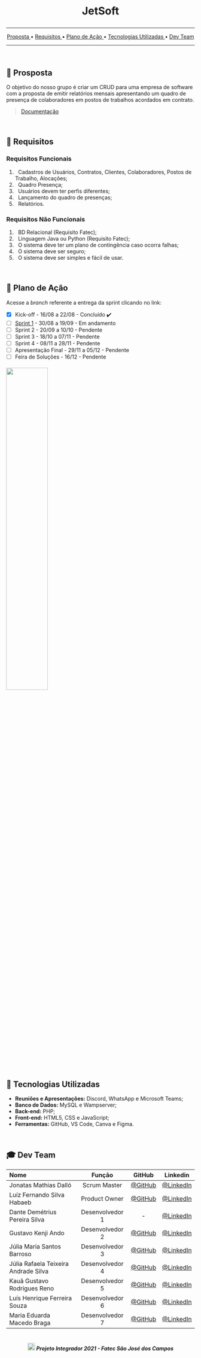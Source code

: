 # <p align="center"> JetSoft </center>

<hr>

<p align="center">
  <a href ="dart-prosposta">  Proposta </a>  • 
  <a href ="#pushpin-requisitos"> Requisitos </a>  • 
  <a href ="#calendar-plano-de-ação"> Plano de Ação </a>  • 
  <a href ="#rocket-tecnologias-utilizadas">  Tecnologias Utilizadas </a>  • 
  <a href ="#mortar_board-dev-team"> Dev Team </a> 
</p>
<hr>
<br>

## :dart: Prosposta

O objetivo do nosso grupo é criar um CRUD para uma empresa de software com a proposta de emitir relatórios mensais apresentando um quadro de presença de colaboradores em postos de trabalhos acordados em contrato.
> [Documentação]()
<br>

## :pushpin: Requisitos

### Requisitos Funcionais
1. &nbsp; Cadastros de Usuários, Contratos, Clientes, Colaboradores, Postos de Trabalho, Alocações;
2. &nbsp; Quadro Presença; 
3. &nbsp; Usuários devem ter perfis diferentes;
4. &nbsp; Lançamento do quadro de presenças;
5. &nbsp; Relatórios.<br>

### Requisitos Não Funcionais
1. &nbsp; BD Relacional (Requisito Fatec);
2. &nbsp; Linguagem Java ou Python (Requisito Fatec);
3. &nbsp; O sistema deve ter um plano de contingência caso ocorra falhas;
4. &nbsp; O sistema deve ser seguro;
5. &nbsp; O sistema deve ser simples e fácil de usar.
<br>

## :calendar: Plano de Ação

Acesse a _branch_ referente a entrega da sprint clicando no link:

- [x] Kick-off - 16/08 a 22/08 - Concluído :heavy_check_mark:
- [ ] [Sprint 1](https://github.com/Inodevs/Inodevs/tree/sprint-1) - 30/08 a 19/09 - Em andamento
- [ ] Sprint  2 - 20/09 a 10/10 - Pendente
- [ ] Sprint  3 - 18/10 a 07/11 - Pendente
- [ ] Sprint  4 - 08/11 a 28/11 - Pendente
- [ ] Apresentação Final - 29/11 a 05/12 - Pendente
- [ ] Feira de Soluções - 16/12 - Pendente

##### <p align="left"><img src="https://cdn.discordapp.com/attachments/826526043917647912/887802009598689331/1909_1.jpg" width="47%"/>

<br>


## :rocket: Tecnologias Utilizadas

* **Reuniões e Apresentações:** Discord, WhatsApp e Microsoft Teams;
* **Banco de Dados:** MySQL e Wampserver;
* **Back-end:** PHP;
* **Front-end:** HTML5, CSS e JavaScript;
* **Ferramentas:** GitHub, VS Code, Canva e Figma.
<br>

## :mortar_board: Dev Team

|  Nome   |  Função |    GitHub    |    Linkedin   |
| :---         |     :---:      |     :---:     |          :---: |
| Jonatas Mathias Dalló | Scrum Master | [@GitHub](https://github.com/Jonatas-Dallo) | [@LinkedIn](https://www.linkedin.com/in/jonatas-dall%C3%B3-147638206/)  |
| Luíz Fernando Silva Habaeb | Product Owner | [@GitHub](https://github.com/luizhabaeb)  | [@LinkedIn](https://www.linkedin.com/in/luizhabaeb/)  |
| Dante Demétrius Pereira Silva  | Desenvolvedor 1 |  - | [@LinkedIn](https://www.linkedin.com/in/dante-silva-0a2a09a8/) | 
| Gustavo Kenji Ando | Desenvolvedor 2 | [@GitHub](https://github.com/GustavoAndo) | [@LinkedIn](https://www.linkedin.com/in/gustavo-ando-054414209/) |
| Júlia Maria Santos Barroso | Desenvolvedor 3 | [@GitHub](https://github.com/jumajubs) | [@LinkedIn](https://www.linkedin.com/in/j%C3%BAlia-maria-santos-850739188/) | 
| Júlia Rafaela Teixeira Andrade Silva | Desenvolvedor 4 | [@GitHub](https://github.com/jufaela) | [@LinkedIn](https://www.linkedin.com/in/j%C3%BAlia-andrade-1195a121a) | 
| Kauã Gustavo Rodrigues Reno | Desenvolvedor 5 | [@GitHub](https://github.com/Kaua-Reno) | [@LinkedIn](https://www.linkedin.com/in/kau%C3%A3-gustavo-r-reno-6a3142205/) |
| Luís Henrique Ferreira Souza | Desenvolvedor 6 | [@GitHub]( https://github.com/Luisttine) | [@LinkedIn](https://www.linkedin.com/in/lu%C3%ADs-souza/) |
| Maria Eduarda Macedo Braga | Desenvolvedor 7 | [@GitHub](https://github.com/madu-braga) | [@LinkedIn](https://www.linkedin.com/in/maria-eduarda-macedo-braga-4663bb208/) |


<h1 align="center"></h1>

##### <p align="center"><img src="https://cdn.discordapp.com/attachments/826526043917647912/883363052425195560/faTec.png" width="20" height="20" /> Projeto Integrador 2021 - Fatec São José dos Campos </center>
